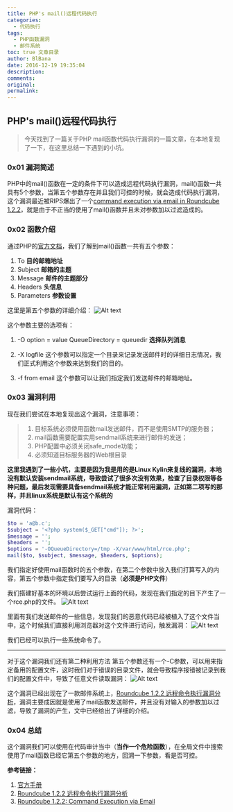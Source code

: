 ```yaml
---
title: PHP's mail()远程代码执行
categories:
  - 代码执行
tags:
  - PHP函数漏洞
  - 邮件系统
toc: true 文章目录
author: BlBana
date: 2016-12-19 19:35:04
description:
comments:
original:
permalink:
---
```

## PHP's mail()远程代码执行

> 今天找到了一篇关于PHP mail函数代码执行漏洞的一篇文章，在本地复现了一下，在这里总结一下遇到的小坑。

<!-- more -->

### 0x01 漏洞简述
PHP中的mail()函数在一定的条件下可以造成远程代码执行漏洞，mail()函数一共具有5个参数，当第五个参数存在并且我们可控的时候，就会造成代码执行漏洞，这个漏洞最近被RIPS爆出了一个[command execution via email in Roundcube 1.2.2](https://blog.ripstech.com/2016/roundcube-command-execution-via-email/)，就是由于不正当的使用了mail()函数并且未对参数加以过滤造成的。

### 0x02 函数介绍
通过PHP的[官方文档](http://php.net/manual/zh/book.mail.php)，我们了解到mail()函数一共有五个参数：
1. To    **目的邮箱地址**
2. Subject   **邮箱的主题**
3. Message    **邮件的主题部分**
4. Headers    **头信息**
5. Parameters    **参数设置**

这里是第五个参数的详细介绍：
![Alt text](http://blog.blbana.cc/img/hexo/mail%E5%87%BD%E6%95%B0/1.jpg)

这个参数主要的选项有：
1. -O option = value
QueueDirectory = queuedir **选择队列消息**

2. -X logfile
这个参数可以指定一个目录来记录发送邮件时的详细日志情况，我们正式利用这个参数来达到我们的目的。

3. -f from email
这个参数可以让我们指定我们发送邮件的邮箱地址。

### 0x03 漏洞利用
现在我们尝试在本地复现出这个漏洞，注意事项：
> 1. 目标系统必须使用函数mail发送邮件，而不是使用SMTP的服务器；
> 2. mail函数需要配置实用sendmail系统来进行邮件的发送；
> 3. PHP配置中必须关闭safe_mode功能；
> 4. 必须知道目标服务器的Web根目录

**这里我遇到了一些小坑，主要是因为我是用的是Linux Kylin来复线的漏洞，本地没有默认安装sendmail系统，导致尝试了很多次没有效果，检查了目录权限等各种问题，最后发现需要具备sendmail系统才能正常利用漏洞，正如第二项写的那样，并且linux系统是默认有这个系统的**

漏洞代码：
```php
$to = 'a@b.c';
$subject = '<?php system($_GET["cmd"]); ?>';
$message = '';
$headers = '';
$options = '-OQueueDirectory=/tmp -X/var/www/html/rce.php';
mail($to, $subject, $message, $headers, $options);
```
我们指定好使用mail函数时的五个参数，在第二个参数中放入我们打算写入的内容，第五个参数中指定我们要写入的目录（**必须是PHP文件**）

我们搭建好基本的环境以后尝试运行上面的代码，发现在我们指定的目下产生了一个rce.php的文件。
![Alt text](http://blog.blbana.cc/img/hexo/mail%E5%87%BD%E6%95%B0/2.jpg)

里面有我们发送邮件的一些信息，发现我们的恶意代码已经被植入了这个文件当中，这个时候我们直接利用浏览器对这个文件进行访问，触发漏洞：
![Alt text](http://blog.blbana.cc/img/hexo/mail%E5%87%BD%E6%95%B0/3.jpg)

我们已经可以执行一些系统命令了。

---
对于这个漏洞我们还有第二种利用方法
第五个参数还有一个-C参数，可以用来指定备用的配置文件，这时我们对于错误的目录文件，就会导致程序报错被记录到我们的配置文件中，导致了任意文件读取漏洞：
![Alt text](http://blog.blbana.cc/img/hexo/mail%E5%87%BD%E6%95%B0/4.jpg)

这个漏洞已经出现在了一款邮件系统上，[Roundcube 1.2.2 远程命令执行漏洞分析](http://paper.seebug.org/138/)，漏洞主要成因就是使用了mail函数发送邮件，并且没有对输入的参数加以过滤，导致了漏洞的产生，文中已经给出了详细的介绍。

### 0x04 总结
这个漏洞我们可以使用在代码审计当中（**当作一个危险函数**），在全局文件中搜索使用了mail函数已经它第五个参数的地方，回溯一下参数，看是否可控。

**参考链接：**
1. [官方手册](http://php.net/manual/zh/mail.configuration.php)
2. [Roundcube 1.2.2 远程命令执行漏洞分析](http://paper.seebug.org/138/)
3. [Roundcube 1.2.2: Command Execution via Email](https://blog.ripstech.com/2016/roundcube-command-execution-via-email/)


